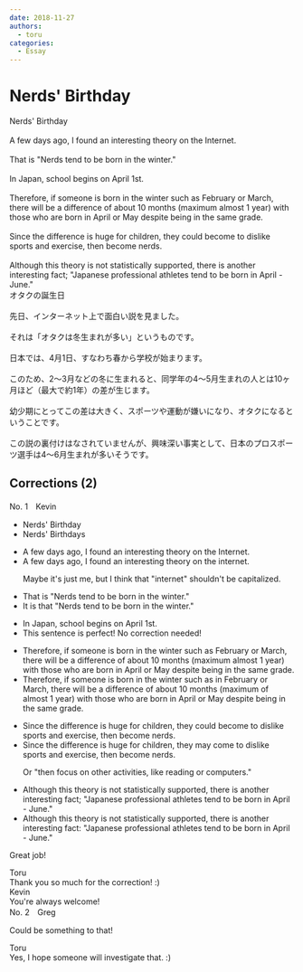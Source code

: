 ```yaml
---
date: 2018-11-27
authors:
  - toru
categories:
  - Essay
---
```


<h1 id="subject_show">Nerds' Birthday</h1>
<div class="date" hidden>Nov 27, 2018 14:58</div>
<div id="post"><div id="body_show_ori">
Nerds' Birthday<br/><br/>A few days ago, I found an interesting theory on the Internet.<br/><br/>That is "Nerds tend to be born in the winter."<br/><br/>In Japan, school begins on April 1st.<br/><br/>Therefore, if someone is born in the winter such as February or March, there will be a difference of about 10 months (maximum almost 1 year) with those who are born in April or May despite being in the same grade.<br/><br/>Since the difference is huge for children, they could become to dislike sports and exercise, then become nerds.<br/><br/>Although this theory is not statistically supported, there is another interesting fact; "Japanese professional athletes tend to be born in April - June."
</div></div>

<!-- more -->

<div id="post_ja"><div id="body_show_mo">
オタクの誕生日<br/><br/>先日、インターネット上で面白い説を見ました。<br/><br/>それは「オタクは冬生まれが多い」というものです。<br/><br/>日本では、4月1日、すなわち春から学校が始まります。<br/><br/>このため、2〜3月などの冬に生まれると、同学年の4〜5月生まれの人とは10ヶ月ほど（最大で約1年）の差が生じます。<br/><br/>幼少期にとってこの差は大きく、スポーツや運動が嫌いになり、オタクになるということです。<br/><br/>この説の裏付けはなされていませんが、興味深い事実として、日本のプロスポーツ選手は4〜6月生まれが多いそうです。
</div></div>

## Corrections (2)
<div id="block"><div class="first_name"> No. 1　<span class="just_name">Kevin</span></div><div id="block2">
<ul class="correction_field">
<li class="incorrect">Nerds' Birthday</li>
<li class="corrected correct">
Nerds' Birthday<span class="f_red">s</span>
</li>
</ul>
<ul class="correction_field">
<li class="incorrect">A few days ago, I found an interesting theory on the Internet.</li>
<li class="corrected correct">
A few days ago, I found an interesting theory on the <span class="f_red">i</span>nternet.
<p class="correction_comment">Maybe it's just me, but I think that "internet" shouldn't be capitalized.</p>
</li>
</ul>
<ul class="correction_field">
<li class="incorrect">That is "Nerds tend to be born in the winter."</li>
<li class="corrected correct">
<span class="f_blue">It is that</span> "Nerds tend to be born in the winter."
</li>
</ul>
<ul class="correction_field">
<li class="incorrect">In Japan, school begins on April 1st.</li>
<li class="corrected perfect">This sentence is perfect! No correction needed!</li>
</ul>
<ul class="correction_field">
<li class="incorrect">Therefore, if someone is born in the winter such as February or March, there will be a difference of about 10 months (maximum almost 1 year) with those who are born in April or May despite being in the same grade.</li>
<li class="corrected correct">
Therefore, if someone is born in the winter such as <span class="f_red">in</span> February or March, there will be a difference of about 10 months (maximum <span class="f_blue">of</span> almost 1 year) with those who are born in April or May despite being in the same grade.
</li>
</ul>
<ul class="correction_field">
<li class="incorrect">Since the difference is huge for children, they could become to dislike sports and exercise, then become nerds.</li>
<li class="corrected correct">
Since the difference is huge for children, they <span class="f_red">may come</span> to dislike sports and exercise, then become nerds.
<p class="correction_comment">Or "then focus on other activities, like reading or computers."</p>
</li>
</ul>
<ul class="correction_field">
<li class="incorrect">Although this theory is not statistically supported, there is another interesting fact; "Japanese professional athletes tend to be born in April - June."</li>
<li class="corrected correct">
Although this theory is not statistically supported, there is another interesting fact<span class="f_red">:</span> "Japanese professional athletes tend to be born in April - June."
</li>
</ul>
<p class="comment_small">
 Great job!
</p>

</div><div class="name"><span class="just_name">Toru</span><br>
Thank you so much for the correction! :)
</div>
<div class="name"><span class="just_name">Kevin</span><br>
You're always welcome!
</div>
</div>
<div id="block"><div class="first_name"> No. 2　<span class="just_name">Greg</span></div><div id="block2">
<p class="comment_small">
 Could be something to that!
</p>

</div><div class="name"><span class="just_name">Toru</span><br>
Yes, I hope someone will investigate that. :)
</div>
</div>
